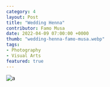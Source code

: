 ```yaml
---
category: 4
layout: Post
title: "Wedding Henna"
contributor: Famo Musa
date: 2022-04-09 07:00:00 +0000
thumb: "wedding-henna-famo-musa.webp"
tags: 
- Photography
- Visual Arts
featured: true
---
```

<img src="{{ site.baseurl }}/uploads/wedding-henna-famo-musa.jpg" 
    alt="a">